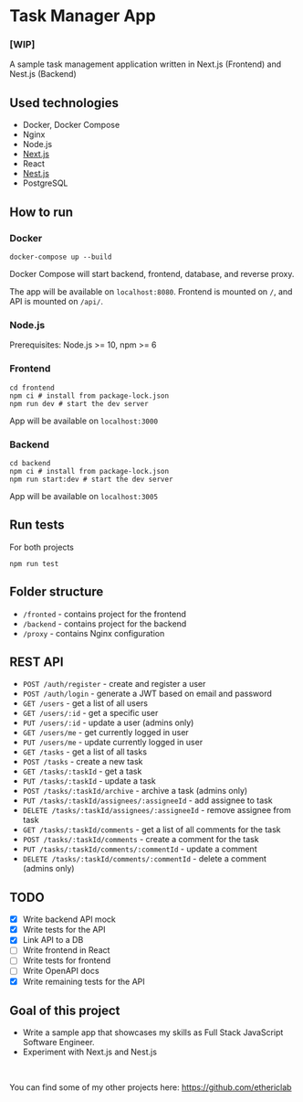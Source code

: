 # Task Manager App

### [WIP]
A sample task management application written in Next.js (Frontend) and Nest.js (Backend)

## Used technologies

- Docker, Docker Compose
- Nginx
- Node.js
- [Next.js](https://nextjs.org/)
- React
- [Nest.js](https://nestjs.com/)
- PostgreSQL

## How to run

### Docker

```shell script
docker-compose up --build
```

Docker Compose will start backend, frontend, database, and reverse proxy.

The app will be available on `localhost:8080`. Frontend is mounted on `/`, and API is mounted on `/api/`.

### Node.js

Prerequisites: Node.js >= 10, npm >= 6

### Frontend

```shell script
cd frontend
npm ci # install from package-lock.json
npm run dev # start the dev server
```

App will be available on `localhost:3000`

### Backend

```shell script
cd backend
npm ci # install from package-lock.json
npm run start:dev # start the dev server
```

App will be available on `localhost:3005`

## Run tests

For both projects

```shell script
npm run test
```

## Folder structure

- `/fronted` - contains project for the frontend
- `/backend` - contains project for the backend
- `/proxy` - contains Nginx configuration

## REST API

- `POST /auth/register` - create and register a user
- `POST /auth/login` - generate a JWT based on email and password
- `GET /users` - get a list of all users
- `GET /users/:id` - get a specific user
- `PUT /users/:id` - update a user (admins only)
- `GET /users/me` - get currently logged in user
- `PUT /users/me` - update currently logged in user
- `GET /tasks` - get a list of all tasks
- `POST /tasks` - create a new task 
- `GET /tasks/:taskId` - get a task
- `PUT /tasks/:taskId` - update a task
- `POST /tasks/:taskId/archive` - archive a task (admins only)
- `PUT /tasks/:taskId/assignees/:assigneeId` - add assignee to task
- `DELETE /tasks/:taskId/assignees/:assigneeId` - remove assignee from task
- `GET /tasks/:taskId/comments` - get a list of all comments for the task
- `POST /tasks/:taskId/comments` - create a comment for the task
- `PUT /tasks/:taskId/comments/:commentId` - update a comment
- `DELETE /tasks/:taskId/comments/:commentId` - delete a comment (admins only)

## TODO

- [x] Write backend API mock
- [x] Write tests for the API
- [x] Link API to a DB
- [ ] Write frontend in React
- [ ] Write tests for frontend
- [ ] Write OpenAPI docs
- [x] Write remaining tests for the API

## Goal of this project

- Write a sample app that showcases my skills as Full Stack JavaScript Software Engineer.
- Experiment with Next.js and Nest.js

<br>

You can find some of my other projects here: https://github.com/ethericlab 
